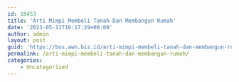 ```yaml
---
id: 18453
title: 'Arti Mimpi Membeli Tanah Dan Membangun Rumah'
date: '2023-05-11T16:17:29+00:00'
author: admin
layout: post
guid: 'https://bos.awn.biz.id/arti-mimpi-membeli-tanah-dan-membangun-rumah/'
permalink: /arti-mimpi-membeli-tanah-dan-membangun-rumah/
categories:
    - Uncategorized
---
```


